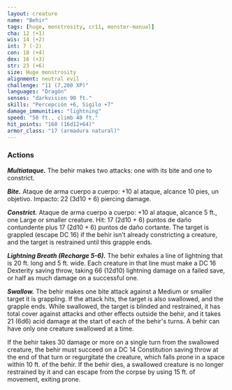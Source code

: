 ```yaml
---
layout: creature
name: "Behir"
tags: [huge, monstrosity, cr11, monster-manual]
cha: 12 (+1)
wis: 14 (+2)
int: 7 (-2)
con: 18 (+4)
dex: 16 (+3)
str: 23 (+6)
size: Huge monstrosity
alignment: neutral evil
challenge: "11 (7,200 XP)"
languages: "Dragón"
senses: "darkvision 90 ft."
skills: "Percepción +6, Sigilo +7"
damage_immunities: "lightning"
speed: "50 ft., climb 40 ft."
hit_points: "168 (16d12+64)"
armor_class: "17 (armadura natural)"
---
```


### Actions

***Multiataque.*** The behir makes two attacks: one with its bite and one to constrict.

***Bite.*** Ataque de arma cuerpo a cuerpo: +10 al ataque, alcance 10 pies, un objetivo. Impacto: 22 (3d10 + 6) piercing damage.

***Constrict.*** Ataque de arma cuerpo a cuerpo: +10 al ataque, alcance 5 ft., one Large or smaller creature. Hit: 17 (2d10 + 6) puntos de daño contundente plus 17 (2d10 + 6) puntos de daño cortante. The target is grappled (escape DC 16) if the behir isn't already constricting a creature, and the target is restrained until this grapple ends.

***Lightning Breath (Recharge 5-6).*** The behir exhales a line of lightning that is 20 ft. long and 5 ft. wide. Each creature in that line must make a DC 16 Dexterity saving throw, taking 66 (12d10) lightning damage on a failed save, or half as much damage on a successful one.

***Swallow.*** The behir makes one bite attack against a Medium or smaller target it is grappling. If the attack hits, the target is also swallowed, and the grapple ends. While swallowed, the target is blinded and restrained, it has total cover against attacks and other effects outside the behir, and it takes 21 (6d6) acid damage at the start of each of the behir's turns. A behir can have only one creature swallowed at a time.

If the behir takes 30 damage or more on a single turn from the swallowed creature, the behir must succeed on a DC 14 Constitution saving throw at the end of that turn or regurgitate the creature, which falls prone in a space within 10 ft. of the behir. If the behir dies, a swallowed creature is no longer restrained by it and can escape from the corpse by using 15 ft. of movement, exiting prone.